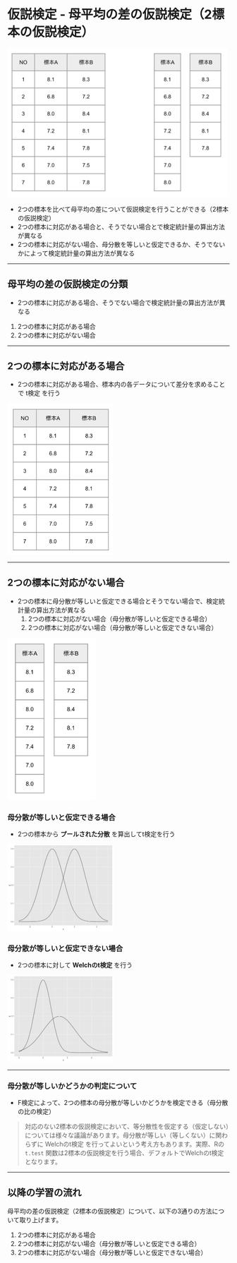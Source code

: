 # 仮説検定 - 母平均の差の仮説検定（2標本の仮説検定）

<img src="img/250.png" width="500px">

* 2つの標本を比べて母平均の差について仮説検定を行うことができる（2標本の仮説検定）
* 2つの標本に対応がある場合と、そうでない場合とで検定統計量の算出方法が異なる
* 2つの標本に対応がない場合、母分散を等しいと仮定できるか、そうでないかによって検定統計量の算出方法が異なる

--- 

## 母平均の差の仮説検定の分類

* 2つの標本に対応がある場合、そうでない場合で検定統計量の算出方法が異なる

1. 2つの標本に対応がある場合
1. 2つの標本に対応がない場合

---

## 2つの標本に対応がある場合

* 2つの標本に対応がある場合、標本内の各データについて差分を求めることで t検定 を行う

<img src="img/247.png" width="240px">

---

## 2つの標本に対応がない場合

* 2つの標本に母分散が等しいと仮定できる場合とそうでない場合で、検定統計量の算出方法が異なる
  1. 2つの標本に対応がない場合（母分散が等しいと仮定できる場合）
  1. 2つの標本に対応がない場合（母分散が等しいと仮定できない場合）

<img src="img/251.png" width="200px">


### 母分散が等しいと仮定できる場合

* 2つの標本から **プールされた分散** を算出してt検定を行う

<img src="img/248.png" width="240px">

### 母分散が等しいと仮定できない場合

* 2つの標本に対して **Welchのt検定** を行う

<img src="img/249.png" width="240px">

---

### 母分散が等しいかどうかの判定について

* F検定によって、2つの標本の母分散が等しいかどうかを検定できる（母分散の比の検定）

> 対応のない2標本の仮説検定において、等分散性を仮定する（仮定しない）については様々な議論があります。母分散が等しい（等しくない）に関わらずに Welchのt検定 を行ってよいという考え方もあります。実際、Rの `t.test` 関数は2標本の仮説検定を行う場合、デフォルトでWelchのt検定となります。

---

## 以降の学習の流れ

母平均の差の仮説検定（2標本の仮説検定）について、以下の3通りの方法について取り上げます。

1. 2つの標本に対応がある場合
1. 2つの標本に対応がない場合（母分散が等しいと仮定できる場合）
1. 2つの標本に対応がない場合（母分散が等しいと仮定できない場合）

